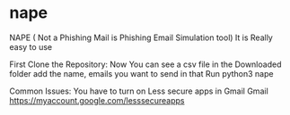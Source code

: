 # nape
NAPE ( Not a Phishing Mail is Phishing Email Simulation tool) 
It is Really easy to use

First Clone the Repository: 
Now You can see a csv file in the Downloaded folder add the name, emails you want to send in that
Run python3 nape

Common Issues:
You have to turn on Less secure apps in Gmail Gmail https://myaccount.google.com/lesssecureapps
